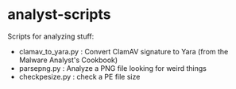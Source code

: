 # analyst-scripts

Scripts for analyzing stuff:

* clamav_to_yara.py : Convert ClamAV signature to Yara (from the Malware Analyst's Cookbook)
* parsepng.py : Analyze a PNG file looking for weird things
* checkpesize.py : check a PE file size

